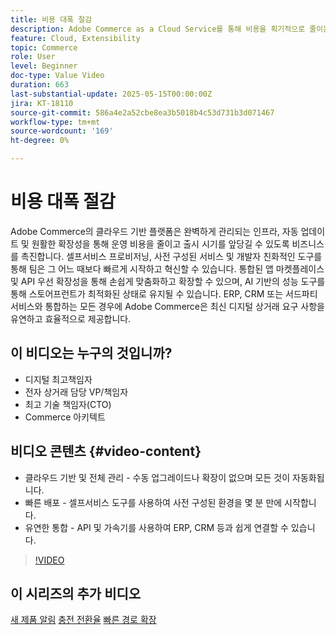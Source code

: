 ```yaml
---
title: 비용 대폭 절감
description: Adobe Commerce as a Cloud Service를 통해 비용을 획기적으로 줄이는 방법에 대해 알아봅니다.
feature: Cloud, Extensibility
topic: Commerce
role: User
level: Beginner
doc-type: Value Video
duration: 663
last-substantial-update: 2025-05-15T00:00:00Z
jira: KT-18110
source-git-commit: 586a4e2a52cbe8ea3b5018b4c53d731b3d071467
workflow-type: tm+mt
source-wordcount: '169'
ht-degree: 0%

---
```



# 비용 대폭 절감

Adobe Commerce의 클라우드 기반 플랫폼은 완벽하게 관리되는 인프라, 자동 업데이트 및 원활한 확장성을 통해 운영 비용을 줄이고 출시 시기를 앞당길 수 있도록 비즈니스를 촉진합니다. 셀프서비스 프로비저닝, 사전 구성된 서비스 및 개발자 친화적인 도구를 통해 팀은 그 어느 때보다 빠르게 시작하고 혁신할 수 있습니다. 통합된 앱 마켓플레이스 및 API 우선 확장성을 통해 손쉽게 맞춤화하고 확장할 수 있으며, AI 기반의 성능 도구를 통해 스토어프런트가 최적화된 상태로 유지될 수 있습니다. ERP, CRM 또는 서드파티 서비스와 통합하는 모든 경우에 Adobe Commerce은 최신 디지털 상거래 요구 사항을 유연하고 효율적으로 제공합니다.

## 이 비디오는 누구의 것입니까?

* 디지털 최고책임자
* 전자 상거래 담당 VP/책임자
* 최고 기술 책임자(CTO)
* Commerce 아키텍트

## 비디오 콘텐츠 {#video-content}

* 클라우드 기반 및 전체 관리 - 수동 업그레이드나 확장이 없으며 모든 것이 자동화됩니다.
* 빠른 배포 - 셀프서비스 도구를 사용하여 사전 구성된 환경을 몇 분 만에 시작합니다.
* 유연한 통합 - API 및 가속기를 사용하여 ERP, CRM 등과 쉽게 연결할 수 있습니다.

>[!VIDEO](https://video.tv.adobe.com/v/3458485/?learn=on&enablevpops)

## 이 시리즈의 추가 비디오

[새 제품 알림](./new-product-announcements.md)
[충전 전환율](./supercharge-conversion-rates.md)
[빠른 경로 확장](fast-track-expansion.md)
